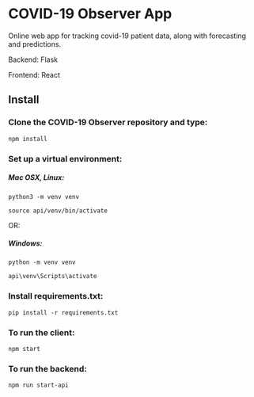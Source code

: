 # COVID-19 Observer App
Online web app for tracking covid-19 patient data, along with forecasting and predictions.

Backend: Flask

Frontend: React

## Install

### Clone the COVID-19 Observer repository and type:
```npm install```

### Set up a virtual environment:

##### Mac OSX, Linux:
```python3 -m venv venv```

```source api/venv/bin/activate```

OR:

##### Windows:
```python -m venv venv```

```api\venv\Scripts\activate```


### Install requirements.txt:
```pip install -r requirements.txt```


### To run the client:
```npm start```

### To run the backend:
```npm run start-api```

